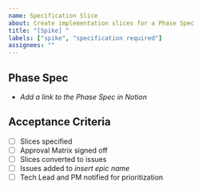 ```yaml
---
name: Specification Slice
about: Create implementation slices for a Phase Spec
title: "[Spike] "
labels: ["spike", "specification required"]
assignees: ""
---
```


## Phase Spec

- _Add a link to the Phase Spec in Notion_

## Acceptance Criteria

- [ ] Slices specified
- [ ] Approval Matrix signed off
- [ ] Slices converted to issues
- [ ] Issues added to _insert epic name_
- [ ] Tech Lead and PM notified for prioritization
